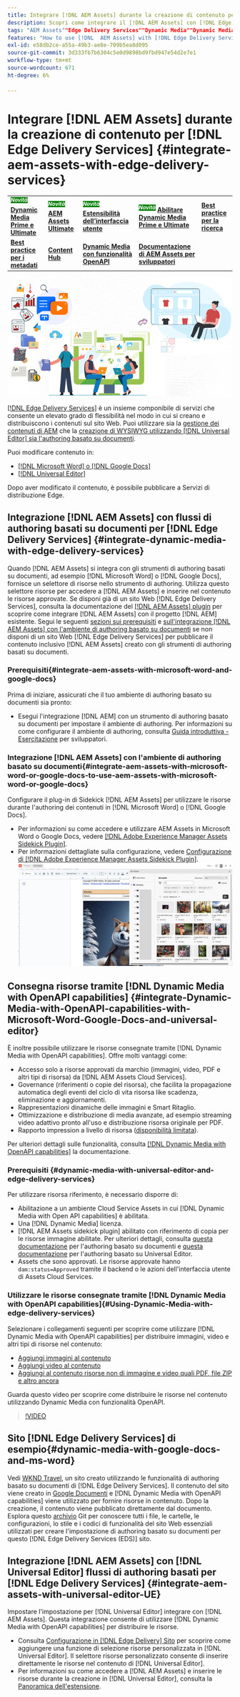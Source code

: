 ```yaml
---
title: Integrare [!DNL AEM Assets] durante la creazione di contenuto per [!DNL Edge Delivery Services]
description: Scopri come integrare il [!DNL AEM Assets] con [!DNL Edge Delivery Services]. This integration enables you to integrate [!DNL AEM Assets]  [!DNL Microsoft Word] e [!DNL Google Docs], integrate [!DNL AEM Assets] con [!DNL Universal Editor], integrate [!DNL Dynamic Media]  [!DNL Edge Delivery Services], integrate [!DNL Dynamic Media with OpenAPI capabilities]  [!DNL Universal Editor] con e integrare [!DNL Dynamic Media with OpenAPI capabilities] con [!DNL Microsoft Word] e. [!DNL Google Docs]
tags: "AEM Assets""Edge Delivery Services""Dynamic Media""Dynamic Media with OpenAPI capabilities""Universal Editor""Edge Delivery Services with Universal Editor"
features: "How to use [!DNL  AEM Assets] with [!DNL Edge Delivery Services]""How to use [!DNL AEM Assets] with [!DNL Universal Editor]""How to use [!DNL Dynamic Media with OpenAPI capabilities] with [!DNL Edge Delivery Services]""How to use [!DNL Dynamic Media with OpenAPI capabilities] in [!DNL Universal Editor]""How to integrate [!DNL Universal Editor] with [!DNL Edge Delivery Services] and [!DNL AEM Assets]""How to use [!DNL Dynamic Media with OpenAPI capabilities] in document based authoring tools""How to use [!DNL AEM Assets] in [!DNL Microsoft word] and [!DNL Google docs]""How to use [!DNL Universal Editor] with [!DNL Edge Delivery Services]""How to use [!DNL Dynamic Media with OpenAPI capabilities] in [!DNL Microsoft word] and [!DNL Google docs]""How to use [!DNL Dynamic Media] for asset delivery in document based authoring tools and [!DNL Universal Editor]"
exl-id: e58db2ce-a55a-49b3-ae8e-709b5ea8d095
source-git-commit: 3d333fb7b6304c5e0d9898bd9fbd947e54d2e7e1
workflow-type: tm+mt
source-wordcount: 671
ht-degree: 6%

---
```



# Integrare [!DNL AEM Assets] durante la creazione di contenuto per [!DNL Edge Delivery Services] {#integrate-aem-assets-with-edge-delivery-services}

<table>
    <tr>
        <td>
            <sup style= "background-color:#008000; color:#FFFFFF; font-weight:bold"><i>Novità</i></sup> <a href="/help/assets/dynamic-media/dm-prime-ultimate.md"><b>Dynamic Media Prime e Ultimate</b></a>
        </td>
        <td>
            <sup style= "background-color:#008000; color:#FFFFFF; font-weight:bold"><i>Novità</i></sup> <a href="/help/assets/assets-ultimate-overview.md"><b>AEM Assets Ultimate</b></a>
        </td>
        <td>
            <sup style= "background-color:#008000; color:#FFFFFF; font-weight:bold"><i>Novità</i></sup> <a href="/help/assets/aem-assets-view-ui-extensibility.md"><b>Estensibilità dell’interfaccia utente</b></a>
        </td>
          <td>
            <sup style= "background-color:#008000; color:#FFFFFF; font-weight:bold"><i>Novità</i></sup> <a href="/help/assets/dynamic-media/enable-dynamic-media-prime-and-ultimate.md"><b>Abilitare Dynamic Media Prime e Ultimate</b></a>
        </td>
         <td>
            <a href="/help/assets/search-best-practices.md"><b>Best practice per la ricerca</b></a>
        </td>
    </tr>
    <tr>
        <td>
            <a href="/help/assets/metadata-best-practices.md"><b>Best practice per i metadati</b></a>
        </td>
        <td>
            <a href="/help/assets/product-overview.md"><b>Content Hub</b></a>
        </td>
        <td>
            <a href="/help/assets/dynamic-media-open-apis-overview.md"><b>Dynamic Media con funzionalità OpenAPI</b></a>
        </td>
        <td>
            <a href="https://developer.adobe.com/experience-cloud/experience-manager-apis/"><b>Documentazione di AEM Assets per sviluppatori</b></a>
        </td>
    </tr>
</table>

![Integrazione di AEM Assets con Universal Editor](/help/assets/assets/EDS2.png)

[[!DNL Edge Delivery Services]](https://experienceleague.adobe.com/it/docs/experience-manager-cloud-service/content/edge-delivery/overview) è un insieme componibile di servizi che consente un elevato grado di flessibilità nel modo in cui si creano e distribuiscono i contenuti sul sito Web. Puoi utilizzare sia la [gestione dei contenuti di AEM](/help/sites-cloud/authoring/author-publish.md) che la [creazione di WYSIWYG utilizzando  [!DNL Universal Editor] sia l&#39;authoring basato su documenti](https://experienceleague.adobe.com/it/docs/experience-manager-cloud-service/content/edge-delivery/wysiwyg-authoring/authoring).

Puoi modificare contenuto in:

* [[!DNL Microsoft Word] o [!DNL Google Docs]](#integrate-dynamic-media-with-edge-delivery-services)
* [[!DNL Universal Editor]](#integrate-aem-assets-with-universal-editor-UE)

Dopo aver modificato il contenuto, è possibile pubblicare a Servizi di distribuzione Edge.

## Integrazione [!DNL AEM Assets] con flussi di authoring basati su documenti per [!DNL Edge Delivery Services] {#integrate-dynamic-media-with-edge-delivery-services}

Quando [!DNL AEM Assets] si integra con gli strumenti di authoring basati su documenti, ad esempio [!DNL Microsoft Word] o [!DNL Google Docs], fornisce un selettore di risorse nello strumento di authoring. Utilizza questo selettore risorse per accedere a [!DNL AEM Assets] e inserire nel contenuto le risorse approvate.
Se disponi già di un sito Web [!DNL Edge Delivery Services], consulta la documentazione del [[!DNL AEM Assets] plugin](https://github.com/adobe-rnd/aem-assets-plugin/blob/main/README.md) per scoprire come integrare [!DNL AEM Assets] con il progetto [!DNL AEM] esistente.
Segui le seguenti [sezioni sui prerequisiti](#integrate-aem-assets-with-microsoft-word-and-google-docs) e [sull&#39;integrazione [!DNL AEM Assets] con l&#39;ambiente di authoring basato su documenti](#integrate-aem-assets-with-microsoft-word-or-google-docs-to-use-aem-assets-with-microsoft-word-or-google-docs) se non disponi di un sito Web [!DNL Edge Delivery Services] per pubblicare il contenuto inclusivo [!DNL AEM Assets] creato con gli strumenti di authoring basati su documenti.

### Prerequisiti{#integrate-aem-assets-with-microsoft-word-and-google-docs}

Prima di iniziare, assicurati che il tuo ambiente di authoring basato su documenti sia pronto:

* Esegui l&#39;integrazione [!DNL AEM] con un strumento di authoring basato su documenti per impostare il ambiente di authoring. Per informazioni su come configurare il ambiente di authoring, consulta [Guida introduttiva - Esercitazione](https://www.aem.live/developer/tutorial) per sviluppatori.

### Integrazione [!DNL AEM Assets] con l&#39;ambiente di authoring basato su documenti{#integrate-aem-assets-with-microsoft-word-or-google-docs-to-use-aem-assets-with-microsoft-word-or-google-docs}

Configurare il plug-in di Sidekick [!DNL AEM Assets] per utilizzare le risorse durante l&#39;authoring dei contenuti in [!DNL Microsoft Word] o [!DNL Google Docs].

* Per informazioni su come accedere e utilizzare AEM Assets in Microsoft Word o Google Docs, vedere [[!DNL Adobe Experience Manager Assets Sidekick Plugin]](https://www.aem.live/docs/aem-assets-sidekick-plugin#using-experience-manager-assets-for-website-authors).
* Per informazioni dettagliate sulla configurazione, vedere [Configurazione di [!DNL Adobe Experience Manager Assets Sidekick Plugin]](https://www.aem.live/developer/configuring-aem-assets-sidekick-plugin).
  ![utilizza dynamic media con funzionalità openAPI in ms word e google docs](/help/assets/assets/my-assets-sidebar.png)

## Consegna risorse tramite [!DNL Dynamic Media with OpenAPI capabilities] {#integrate-Dynamic-Media-with-OpenAPI-capabilities-with-Microsoft-Word-Google-Docs-and-universal-editor}

È inoltre possibile utilizzare le risorse consegnate tramite [!DNL Dynamic Media with OpenAPI capabilities]. Offre molti vantaggi come:

* Accesso solo a risorse approvati da marchio (immagini, video, PDF e altri tipi di risorsa) da [!DNL AEM Assets Cloud Services].
* Governance (riferimenti o copie del risorsa), che facilita la propagazione automatica degli eventi del ciclo di vita risorsa like scadenza, eliminazione e aggiornamenti.
* Rappresentazioni dinamiche delle immagini e Smart Ritaglio.
* Ottimizzazione e distribuzione di media avanzate, ad esempio streaming video adattivo pronto all&#39;uso e distribuzione risorsa originale per PDF.
* Rapporto impression a livello di risorsa ([disponibilità limitata](/help/assets/manage-reports-assets-view.md#dynamic-media-delivery-reports)).

Per ulteriori dettagli sulle funzionalità, consulta [[!DNL Dynamic Media with OpenAPI capabilities]](https://experienceleague.adobe.com/it/docs/experience-manager-cloud-service/content/assets/dynamicmedia/dynamic-media-open-apis/dynamic-media-open-apis-overview) la documentazione.

### Prerequisiti {#dynamic-media-with-universal-editor-and-edge-delivery-services}

Per utilizzare risorsa riferimento, è necessario disporre di:

* Abilitazione a un ambiente Cloud Service Assets in cui [!DNL Dynamic Media with Open API capabilities] è abilitata.
* Una [!DNL Dynamic Media] licenza.
* [!DNL AEM Assets sidekick plugin] abilitato con riferimento di copia per le risorse immagine abilitate. Per ulteriori dettagli, consulta [questa documentazione](https://www.aem.live/developer/configuring-aem-assets-sidekick-plugin#copymode) per l&#39;authoring basato su documenti e [questa documentazione](https://developer.adobe.com/uix/docs/extension-manager/extension-developed-by-adobe/configurable-asset-picker/#extension-overview) per l&#39;authoring basato su Universal Editor.
* Assets che sono approvati. Le risorse approvate hanno `dam:status=Approved` tramite il backend o le azioni dell&#39;interfaccia utente di Assets Cloud Services.

### Utilizzare le risorse consegnate tramite [!DNL Dynamic Media with OpenAPI capabilities]{#Using-Dynamic-Media-with-edge-delivery-services}

Selezionare i collegamenti seguenti per scoprire come utilizzare [!DNL Dynamic Media with OpenAPI capabilities] per distribuire immagini, video e altri tipi di risorse nel contenuto:

* [Aggiungi immagini al contenuto](https://www.aem.live/docs/aem-assets-sidekick-plugin#using-image-references-when-authoring-content)
* [Aggiungi video al contenuto](https://www.aem.live/docs/aem-assets-sidekick-plugin#using-video-references-when-authoring-content)
* [Aggiungi al contenuto risorse non di immagine e video quali PDF, file ZIP e altro ancora](https://www.aem.live/docs/aem-assets-sidekick-plugin#using-asset-references-for-pdf-zip-etc-when-authoring-content)

Guarda questo video per scoprire come distribuire le risorse nel contenuto utilizzando Dynamic Media con funzionalità OpenAPI.

>[!VIDEO](https://video.tv.adobe.com/v/3441155)

## Sito [!DNL Edge Delivery Services] di esempio{#dynamic-media-with-google-docs-and-ms-word}

Vedi [WKND Travel](http://bit.ly/3DExLnf), un sito creato utilizzando le funzionalità di authoring basato su documenti di [!DNL Edge Delivery Services]. Il contenuto del sito viene creato in [Google Documenti](https://drive.google.com/drive/folders/1HCCHRWp4HJIXW_cUv5cRDQ5DzzqiZsXT) e [!DNL Dynamic Media with OpenAPI capabilities] viene utilizzato per fornire risorse in contenuto. Dopo la creazione, il contenuto viene pubblicato direttamente dal documento. Esplora questo [archivio](https://github.com/hlxsites/franklin-assets-selector/tree/aem-dynamicmedia-demo/blocks) Git per conoscere tutti i file, le cartelle, le configurazioni, lo stile e i codici di funzionalità del sito Web essenziali utilizzati per creare l&#39;impostazione di authoring basato su documenti per questo [!DNL Edge Delivery Services (EDS)] sito.

## Integrazione [!DNL AEM Assets] con [!DNL Universal Editor] flussi di authoring basati per [!DNL Edge Delivery Services] {#integrate-aem-assets-with-universal-editor-UE}

Impostare l&#39;impostazione per [!DNL Universal Editor] integrare con [!DNL AEM Assets]. Questa integrazione consente di utilizzare [!DNL Dynamic Media with OpenAPI capabilities] per distribuire le risorse.

* Consulta [Configurazione in [!DNL Edge Delivery] Sito](https://developer.adobe.com/uix/docs/extension-manager/extension-developed-by-adobe/configurable-asset-picker/#configuration-in-edge-delivery-site) per scoprire come aggiungere una funzione di selezione risorse personalizzata in [!DNL Universal Editor]. Il selettore risorse personalizzato consente di inserire direttamente le risorse nel contenuto di [!DNL Universal Editor].
* Per informazioni su come accedere a [!DNL AEM Assets] e inserire le risorse durante la creazione in [!DNL Universal Editor], consulta la [Panoramica dell&#39;estensione](https://developer.adobe.com/uix/docs/extension-manager/extension-developed-by-adobe/configurable-asset-picker/#extension-overview).
